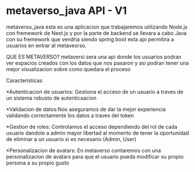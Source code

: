 ﻿# metaverso_java API - V1

 metaverso_java  esta es una aplicacion que trabajaremos utilizando Node.js con fremework de Nest.js y por la parte de backend se llevara a cabo Java con su fremework que vendria siendo spring boot esta api permitira a usuarios en entrar al metavesrso.
 
QUE ES METAVERSO?
metaversi sera una api donde los usuarios podran ver espacios creados con los datos que nos pasaron y asi podran tener una mejor visualizacion sobre como quedara el proceso

Caracteristicas

*Autenticacion de usuarios: Gestiona el acceso de un usuario a traves de un sistema robusto de autenticaacion

*Validacion de datos:Nos aseguramos de dar la mejor experiencia validando correctamente los datos a traves del token

*Gestion de roles: Controlamos el acceso dependiendo del rol de cada usuario dandole a admin mayor libertad al momento de tener la oportunidad de eliminar a un usuario si es necesario (Admin, User)

*Personalizacion de avatars: En metaverso contaremos con una personalizacion de avatars para que el usuario pueda modificar su propio persona a su propio gusto

 
